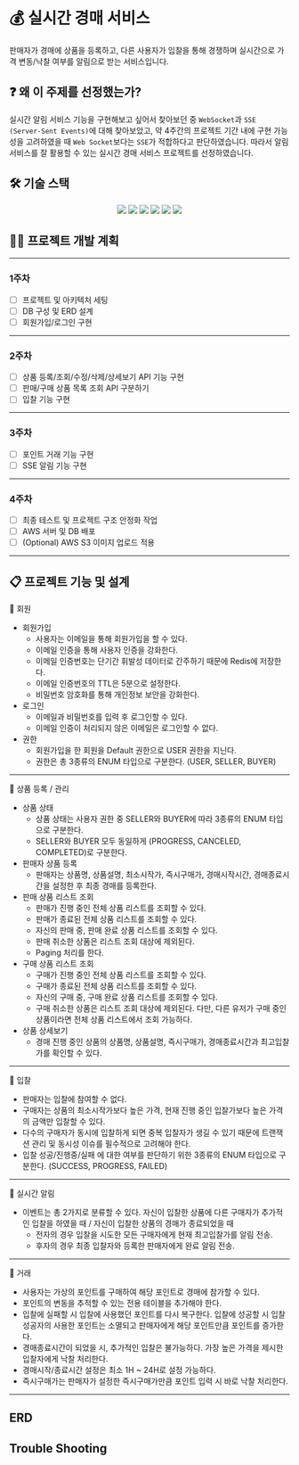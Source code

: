 # 💰 실시간 경매 서비스

판매자가 경매에 상품을 등록하고, 다른 사용자가 입찰을 통해 경쟁하며 실시간으로 가격 변동/낙찰 여부를 알림으로 받는 서비스입니다.


## ❓ 왜 이 주제를 선정했는가?
실시간 알림 서비스 기능을 구현해보고 싶어서 찾아보던 중 `WebSocket`과 `SSE (Server-Sent Events)`에 대해 찾아보았고, 약 4주간의 프로젝트 기간 내에 구현 가능성을 고려하였을 때 `Web Socket`보다는 `SSE`가 적합하다고 판단하였습니다.
따라서 알림 서비스를 잘 활용할 수 있는 실시간 경매 서비스 프로젝트를 선정하였습니다.

## 🛠️ 기술 스택
<div align=center> 
  <img src="https://img.shields.io/badge/java-007396?style=for-the-badge&logo=java&logoColor=white"> 
  <img src="https://img.shields.io/badge/spring-6DB33F?style=for-the-badge&logo=spring&logoColor=white"> 
  <img src="https://img.shields.io/badge/mysql-4479A1?style=for-the-badge&logo=mysql&logoColor=white"> 
  <img src="https://img.shields.io/badge/redis-DC382D?style=for-the-badge&logo=redis&logoColor=white"> 
  <img src="https://img.shields.io/badge/git-F05032?style=for-the-badge&logo=git&logoColor=white"> 
  <img src="https://img.shields.io/badge/aws_ec2-FF9900?style=for-the-badge&logo=amazonec2&logoColor=white"> 
</div>

## ✍🏻 프로젝트 개발 계획
- - -
### **1주차**
- [ ] 프로젝트 및 아키텍처 세팅
- [ ] DB 구성 및 ERD 설계
- [ ] 회원가입/로그인 구현

- - -
### **2주차**
- [ ] 상품 등록/조회/수정/삭제/상세보기 API 기능 구현
- [ ] 판매/구매 상품 목록 조회 API 구분하기
- [ ] 입찰 기능 구현

- - -
### **3주차**
- [ ] 포인트 거래 기능 구현
- [ ] SSE 알림 기능 구현

- - -
### **4주차**
- [ ] 최종 테스트 및 프로젝트 구조 안정화 작업
- [ ] AWS 서버 및 DB 배포
- [ ] (Optional) AWS S3 이미지 업로드 적용

- - -
## 📋 프로젝트 기능 및 설계
📌 회원
  - 회원가입
    - 사용자는 이메일을 통해 회원가입을 할 수 있다.
    - 이메일 인증을 통해 사용자 인증을 강화한다.
    - 이메일 인증번호는 단기간 휘발성 데이터로 간주하기 때문에 Redis에 저장한다.
    - 이메일 인증번호의 TTL은 5분으로 설정한다.
    - 비밀번호 암호화를 통해 개인정보 보안을 강화한다.
  - 로그인
    - 이메일과 비밀번호를 입력 후 로그인할 수 있다.
    - 이메일 인증이 처리되지 않은 이메일은 로그인할 수 없다.
  - 권한
    - 회원가입을 한 회원을 Default 권한으로 USER 권한을 지닌다.
    - 권한은 총 3종류의 ENUM 타입으로 구분한다. (USER, SELLER, BUYER)
    
---
📌 상품 등록 / 관리
  - 상품 상태
    - 상품 상태는 사용자 권한 중 SELLER와 BUYER에 따라 3종류의 ENUM 타입으로 구분한다.
    - SELLER와 BUYER 모두 동일하게 (PROGRESS, CANCELED, COMPLETED)로 구분한다.
  - 판매자 상품 등록
    - 판매자는 상품명, 상품설명, 최소시작가, 즉시구매가, 경매시작시간, 경매종료시간을 설정한 후 최종 경매를 등록한다.
  - 판매 상품 리스트 조회
    - 판매가 진행 중인 전체 상품 리스트를 조회할 수 있다.
    - 판매가 종료된 전체 상품 리스트를 조회할 수 있다.
    - 자신의 판매 중, 판매 완료 상품 리스트를 조회할 수 있다.
    - 판매 취소한 상품은 리스트 조회 대상에 제외된다.
    - Paging 처리를 한다.
  - 구매 상품 리스트 조회
    - 구매가 진행 중인 전체 상품 리스트를 조회할 수 있다.
    - 구매가 종료된 전체 상품 리스트를 조회할 수 있다.
    - 자신의 구매 중, 구매 완료 상품 리스트를 조회할 수 있다.
    - 구매 취소한 상품은 리스트 조회 대상에 제외된다. 다만, 다른 유저가 구매 중인 상품이라면 전체 상품 리스트에서 조회 가능하다.
  - 상품 상세보기
    - 경매 진행 중인 상품의 상품명, 상품설명, 즉시구매가, 경매종료시간과 최고입찰가를 확인할 수 있다.
---
📌 입찰
  - 판매자는 입찰에 참여할 수 없다.
  - 구매자는 상품의 최소시작가보다 높은 가격, 현재 진행 중인 입찰가보다 높은 가격의 금액만 입찰할 수 있다.
  - 다수의 구매자가 동시에 입찰하게 되면 중복 입찰자가 생길 수 있기 때문에 트랜잭션 관리 및 동시성 이슈를 필수적으로 고려해야 한다.
  - 입찰 성공/진행중/실패 에 대한 여부를 판단하기 위한 3종류의 ENUM 타입으로 구분한다. (SUCCESS, PROGRESS, FAILED)
    
---
📌 실시간 알림
  - 이벤트는 총 2가지로 분류할 수 있다. 자신이 입찰한 상품에 다른 구매자가 추가적인 입찰을 하였을 때 / 자신이 입찰한 상품의 경매가 종료되었을 때
    - 전자의 경우 입찰을 시도한 모든 구매자에게 현재 최고입찰가를 알림 전송.
    - 후자의 경우 최종 입찰자와 등록한 판매자에게 완료 알림 전송.

---
📌 거래
  - 사용자는 가상의 포인트를 구매하여 해당 포인트로 경매에 참가할 수 있다.
  - 포인트의 변동을 추적할 수 있는 전용 테이블을 추가해야 한다.
  - 입찰에 실패할 시 입찰에 사용했던 포인트를 다시 복구한다. 입찰에 성공할 시 입찰 성공자의 사용한 포인트는 소멸되고 판매자에게 해당 포인트만큼 포인트를 증가한다.
  - 경매종료시간이 되었을 시, 추가적인 입찰은 불가능하다. 가장 높은 가격을 제시한 입찰자에게 낙찰 처리한다.
  - 경매시작/종료시간 설정은 최소 1H ~ 24H로 설정 가능하다.
  - 즉시구매가는 판매자가 설정한 즉시구매가만큼 포인트 입력 시 바로 낙찰 처리한다.
 
---

## ERD


## Trouble Shooting


